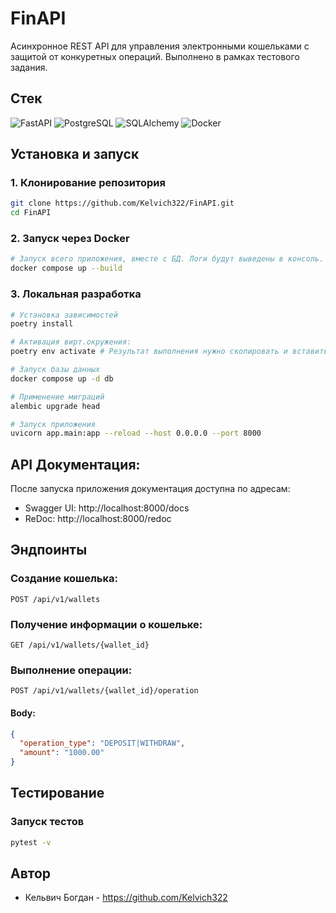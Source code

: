 # FinAPI
Асинхронное REST API для управления электронными кошельками с защитой от конкуретных операций. Выполнено в рамках тестового задания.

## Стек

![FastAPI](https://img.shields.io/badge/FastAPI-005571?style=for-the-badge&logo=fastapi)
![PostgreSQL](https://img.shields.io/badge/PostgreSQL-316192?style=for-the-badge&logo=postgresql&logoColor=white)
![SQLAlchemy](https://img.shields.io/badge/SQLAlchemy-100000?style=for-the-badge&logo=sqlalchemy&logoColor=white)
![Docker](https://img.shields.io/badge/Docker-2CA5E0?style=for-the-badge&logo=docker&logoColor=white)

## Установка и запуск

### 1. Клонирование репозитория
```bash
git clone https://github.com/Kelvich322/FinAPI.git
cd FinAPI
```

### 2. Запуск через Docker
```bash
# Запуск всего приложения, вместе с БД. Логи будут выведены в консоль.
docker compose up --build
```

### 3. Локальная разработка
```bash
# Установка зависимостей
poetry install

# Активация вирт.окружения:
poetry env activate # Результат выполнения нужно скопировать и вставить в консоль

# Запуск базы данных
docker compose up -d db

# Применение миграций
alembic upgrade head

# Запуск приложения
uvicorn app.main:app --reload --host 0.0.0.0 --port 8000
```

## API Документация:
После запуска приложения документация доступна по адресам:

* Swagger UI: http://localhost:8000/docs
* ReDoc: http://localhost:8000/redoc

## Эндпоинты

### Создание кошелька:
```http
POST /api/v1/wallets
```
### Получение информации о кошельке:
```http
GET /api/v1/wallets/{wallet_id}
```
### Выполнение операции:
```http
POST /api/v1/wallets/{wallet_id}/operation
```
#### Body:
```json
{
  "operation_type": "DEPOSIT|WITHDRAW",
  "amount": "1000.00"
}
```

## Тестирование

### Запуск тестов

```bash
pytest -v
```

## Автор
* Кельвич Богдан - https://github.com/Kelvich322

